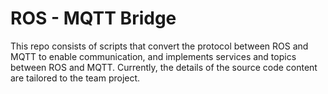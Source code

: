 # ROS - MQTT Bridge
This repo consists of scripts that convert the protocol between ROS and MQTT to enable communication, and implements services and topics between ROS and MQTT. Currently, the details of the source code content are tailored to the team project.
